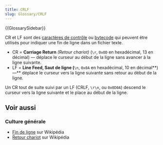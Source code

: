 ```yaml
---
title: CRLF
slug: Glossary/CRLF
---
```


{{GlossarySidebar}}

CR et LF sont des [caractères de contrôle](https://fr.wikipedia.org/wiki/Caractère_de_contrôle) ou [bytecode](https://fr.wikipedia.org/wiki/Bytecode) qui peuvent être utilisés pour indiquer une fin de ligne dans un fichier texte.

- CR = **Carriage Return** _(Retour chariot)_ (`\r`, `0x0D` en hexadécimal, 13 en décimal) — déplace le curseur au début de la ligne sans avancer à la ligne suivante.
- LF = **Line Feed, Saut de ligne (**`\n`, `0x0A` en hexadécimal, 10 en décimal**) —** déplace le curseur vers la ligne suivante sans retour au début de la ligne.

Un CR tout de suite suivi par un LF (CRLF, `\r\n`, ou `0x0D0A`) descend le curseur vers la ligne suivante et le place au début de la ligne.

## Voir aussi

### Culture générale

- [Fin de ligne](https://fr.wikipedia.org/wiki/Fin_de_ligne) sur Wikipédia
- [Retour chariot](https://fr.wikipedia.org/wiki/Retour_chariot) sur Wikipédia
